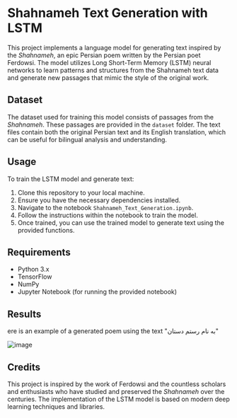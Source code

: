 # Shahnameh Text Generation with LSTM

This project implements a language model for generating text inspired by the *Shahnameh*, an epic Persian poem written by the Persian poet Ferdowsi. The model utilizes Long Short-Term Memory (LSTM) neural networks to learn patterns and structures from the Shahnameh text data and generate new passages that mimic the style of the original work.

## Dataset

The dataset used for training this model consists of passages from the *Shahnameh*. These passages are provided in the `dataset` folder. The text files contain both the original Persian text and its English translation, which can be useful for bilingual analysis and understanding.

## Usage

To train the LSTM model and generate text:

1. Clone this repository to your local machine.
2. Ensure you have the necessary dependencies installed. 
3. Navigate to the notebook `Shahnameh_Text_Generation.ipynb`.
4. Follow the instructions within the notebook to train the model.
5. Once trained, you can use the trained model to generate text using the provided functions.

## Requirements

- Python 3.x
- TensorFlow
- NumPy
- Jupyter Notebook (for running the provided notebook)

## Results

ere is an example of a generated poem using the text "به نام رستم دستان"

![image](https://github.com/user-attachments/assets/a54a873d-e7a6-4a83-9aa0-01e24418c7a8)


## Credits

This project is inspired by the work of Ferdowsi and the countless scholars and enthusiasts who have studied and preserved the *Shahnameh* over the centuries. The implementation of the LSTM model is based on modern deep learning techniques and libraries.
